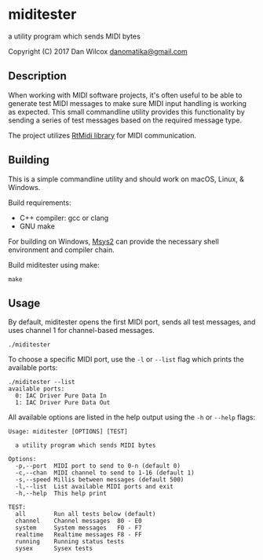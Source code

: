 miditester
==========

a utility program which sends MIDI bytes 

Copyright (C) 2017 Dan Wilcox <danomatika@gmail.com>

Description
-----------

When working with MIDI software projects, it's often useful to be able to generate test MIDI messages to make sure MIDI input handling is working as expected. This small commandline utility provides this functionality by sending a series of test messages based on the required message type.

The project utilizes [RtMidi library](http://www.music.mcgill.ca/~gary/rtmidi/) for MIDI communication.

Building
--------

This is a simple commandline utility and should work on macOS, Linux, & Windows.

Build requirements:

* C++ compiler: gcc or clang
* GNU make

For building on Windows, [Msys2](http://www.msys2.org) can provide the necessary shell environment and compiler chain.

Build miditester using make:

    make

Usage
-----

By default, miditester opens the first MIDI port, sends all test messages, and uses channel 1 for channel-based messages.

    ./miditester

To choose a specific MIDI port, use the `-l` or `--list` flag which prints the available ports:

~~~
./miditester --list
available ports:
  0: IAC Driver Pure Data In
  1: IAC Driver Pure Data Out
~~~

All available options are listed in the help output using the `-h` or `--help` flags:

~~~
Usage: miditester [OPTIONS] [TEST]

  a utility program which sends MIDI bytes

Options:
  -p,--port  MIDI port to send to 0-n (default 0)
  -c,--chan  MIDI channel to send to 1-16 (default 1)
  -s,--speed Millis between messages (default 500)
  -l,--list  List available MIDI ports and exit
  -h,--help  This help print

TEST:
  all        Run all tests below (default)
  channel    Channel messages  80 - E0
  system     System messages   F0 - F7
  realtime   Realtime messages F8 - FF
  running    Running status tests
  sysex      Sysex tests
~~~
